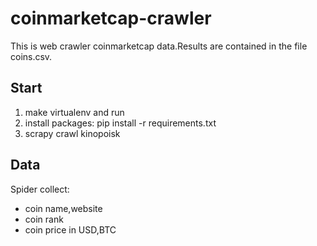 # coinmarketcap-crawler

This is web crawler coinmarketcap data.Results are contained in the file coins.csv.

## Start
1. make virtualenv and run
2. install packages: pip install -r requirements.txt
3. scrapy crawl kinopoisk

## Data
Spider collect:
* coin name,website
* coin rank
* coin price in USD,BTC
